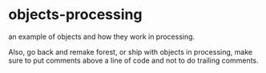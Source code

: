 # objects-processing
an example of objects and how they work in processing.

Also, go back and remake forest, or ship with objects in processing, make sure to put comments above a line of code and not to do trailing comments.
